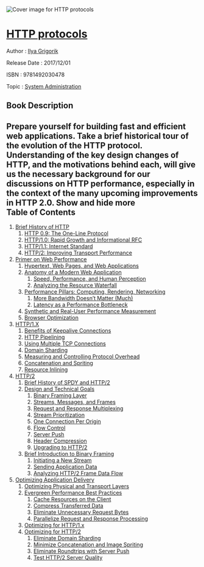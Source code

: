 ![Cover image for HTTP protocols](https://imgdetail.ebookreading.net/cover/cover/system_admin/EB9781492030478.jpg)

[HTTP protocols](https://ebookreading.net/view/book/HTTP+protocols-EB9781492030478_1.html "HTTP protocols")
====================================================================================================================

Author : [Ilya Grigorik](https://ebookreading.net/search/author/Ilya+Grigorik)

Release Date : 2017/12/01

ISBN : 9781492030478

Topic : [System Administration](https://ebookreading.net/search/category/system-administration)

Book Description
-----------------

 Prepare yourself for building fast and efficient web applications. Take a brief historical tour of the evolution of the HTTP protocol. Understanding of the key design changes of HTTP, and the motivations behind each, will give us the necessary background for our discussions on HTTP performance, especially in the context of the many upcoming improvements in HTTP 2.0.
        Show and hide more                
Table of Contents
-----------------

1. [Brief History of HTTP](https://ebookreading.net/view/book/HTTP+protocols-EB9781492030478_3.html#HTTP_HISTORY)
    1. [HTTP 0.9: The One-Line Protocol](https://ebookreading.net/view/book/HTTP+protocols-EB9781492030478_3.html#idm140637973653920)
    1. [HTTP/1.0: Rapid Growth and Informational RFC](https://ebookreading.net/view/book/HTTP+protocols-EB9781492030478_3.html#idm140637972185088)
    1. [HTTP/1.1: Internet Standard](https://ebookreading.net/view/book/HTTP+protocols-EB9781492030478_3.html#HTTP_11)
    1. [HTTP/2: Improving Transport Performance](https://ebookreading.net/view/book/HTTP+protocols-EB9781492030478_3.html#idm140637972383136)
1. [Primer on Web Performance](https://ebookreading.net/view/book/HTTP+protocols-EB9781492030478_4.html#WPO_PRIMER)
    1. [Hypertext, Web Pages, and Web Applications](https://ebookreading.net/view/book/HTTP+protocols-EB9781492030478_4.html#idm140637972376144)
    1. [Anatomy of a Modern Web Application](https://ebookreading.net/view/book/HTTP+protocols-EB9781492030478_4.html#ANATOMY_OF_WEB_APPL)
        1. [Speed, Performance, and Human Perception](https://ebookreading.net/view/book/HTTP+protocols-EB9781492030478_4.html#SPEED_PERFORMANCE_H)
        1. [Analyzing the Resource Waterfall](https://ebookreading.net/view/book/HTTP+protocols-EB9781492030478_4.html#RESOURCE_WATERFALL)
    1. [Performance Pillars: Computing, Rendering, Networking](https://ebookreading.net/view/book/HTTP+protocols-EB9781492030478_4.html#idm140637972403360)
        1. [More Bandwidth Doesn’t Matter (Much)](https://ebookreading.net/view/book/HTTP+protocols-EB9781492030478_4.html#MORE_BANDWIDTH_DOES)
        1. [Latency as a Performance Bottleneck](https://ebookreading.net/view/book/HTTP+protocols-EB9781492030478_4.html#LATENCY_BOTTLENECK)
    1. [Synthetic and Real-User Performance Measurement](https://ebookreading.net/view/book/HTTP+protocols-EB9781492030478_4.html#RUM)
    1. [Browser Optimization](https://ebookreading.net/view/book/HTTP+protocols-EB9781492030478_4.html#BROWSER_OPTIMIZATIO)
1. [HTTP/1.X](https://ebookreading.net/view/book/HTTP+protocols-EB9781492030478_5.html#HTTP1)
    1. [Benefits of Keepalive Connections](https://ebookreading.net/view/book/HTTP+protocols-EB9781492030478_5.html#BENEFITS_OF_KEEPALI)
    1. [HTTP Pipelining](https://ebookreading.net/view/book/HTTP+protocols-EB9781492030478_5.html#HTTP_PIPELINING)
    1. [Using Multiple TCP Connections](https://ebookreading.net/view/book/HTTP+protocols-EB9781492030478_5.html#HTTP11_MULTIPLE_CON)
    1. [Domain Sharding](https://ebookreading.net/view/book/HTTP+protocols-EB9781492030478_5.html#DOMAIN_SHARDING)
    1. [Measuring and Controlling Protocol Overhead](https://ebookreading.net/view/book/HTTP+protocols-EB9781492030478_5.html#HTTP1_OVERHEAD)
    1. [Concatenation and Spriting](https://ebookreading.net/view/book/HTTP+protocols-EB9781492030478_5.html#CONCATENATION_SPRIT)
    1. [Resource Inlining](https://ebookreading.net/view/book/HTTP+protocols-EB9781492030478_5.html#RESOURCE_INLINING)
1. [HTTP/2](https://ebookreading.net/view/book/HTTP+protocols-EB9781492030478_6.html#HTTP2)
    1. [Brief History of SPDY and HTTP/2](https://ebookreading.net/view/book/HTTP+protocols-EB9781492030478_6.html#idm140637973330944)
    1. [Design and Technical Goals](https://ebookreading.net/view/book/HTTP+protocols-EB9781492030478_6.html#HTTP2_GOALS)
        1. [Binary Framing Layer](https://ebookreading.net/view/book/HTTP+protocols-EB9781492030478_6.html#idm140637969846752)
        1. [Streams, Messages, and Frames](https://ebookreading.net/view/book/HTTP+protocols-EB9781492030478_6.html#HTTP2_STREAMS_MESSA)
        1. [Request and Response Multiplexing](https://ebookreading.net/view/book/HTTP+protocols-EB9781492030478_6.html#REQUEST_RESPONSE_MU)
        1. [Stream Prioritization](https://ebookreading.net/view/book/HTTP+protocols-EB9781492030478_6.html#HTTP2_PRIORITIZATIO)
        1. [One Connection Per Origin](https://ebookreading.net/view/book/HTTP+protocols-EB9781492030478_6.html#idm140637969770560)
        1. [Flow Control](https://ebookreading.net/view/book/HTTP+protocols-EB9781492030478_6.html#idm140637969727184)
        1. [Server Push](https://ebookreading.net/view/book/HTTP+protocols-EB9781492030478_6.html#HTTP2_PUSH)
        1. [Header Compression](https://ebookreading.net/view/book/HTTP+protocols-EB9781492030478_6.html#HTTP2_HEADER_COMPRE)
        1. [Upgrading to HTTP/2](https://ebookreading.net/view/book/HTTP+protocols-EB9781492030478_6.html#HTTP2_UPGRADE)
    1. [Brief Introduction to Binary Framing](https://ebookreading.net/view/book/HTTP+protocols-EB9781492030478_6.html#HTTP2_FRAMING)
        1. [Initiating a New Stream](https://ebookreading.net/view/book/HTTP+protocols-EB9781492030478_6.html#INITIATING_NEW_HTTP)
        1. [Sending Application Data](https://ebookreading.net/view/book/HTTP+protocols-EB9781492030478_6.html#idm140637969528048)
        1. [Analyzing HTTP/2 Frame Data Flow](https://ebookreading.net/view/book/HTTP+protocols-EB9781492030478_6.html#idm140637969514208)
1. [Optimizing Application Delivery](https://ebookreading.net/view/book/HTTP+protocols-EB9781492030478_7.html#OPTIMIZING_APPLICAT)
    1. [Optimizing Physical and Transport Layers](https://ebookreading.net/view/book/HTTP+protocols-EB9781492030478_7.html#idm140637969488032)
    1. [Evergreen Performance Best Practices](https://ebookreading.net/view/book/HTTP+protocols-EB9781492030478_7.html#idm140637969472560)
        1. [Cache Resources on the Client](https://ebookreading.net/view/book/HTTP+protocols-EB9781492030478_7.html#CACHE_RESOURCES)
        1. [Compress Transferred Data](https://ebookreading.net/view/book/HTTP+protocols-EB9781492030478_7.html#COMPRESS_TRANSFERRE)
        1. [Eliminate Unnecessary Request Bytes](https://ebookreading.net/view/book/HTTP+protocols-EB9781492030478_7.html#ELIMINATE_REQUEST_B)
        1. [Parallelize Request and Response Processing](https://ebookreading.net/view/book/HTTP+protocols-EB9781492030478_7.html#idm140637969392224)
    1. [Optimizing for HTTP/1.x](https://ebookreading.net/view/book/HTTP+protocols-EB9781492030478_7.html#OPTIMIZING_HTTP1)
    1. [Optimizing for HTTP/2](https://ebookreading.net/view/book/HTTP+protocols-EB9781492030478_7.html#OPTIMIZING_HTTP2)
        1. [Eliminate Domain Sharding](https://ebookreading.net/view/book/HTTP+protocols-EB9781492030478_7.html#idm140637969332624)
        1. [Minimize Concatenation and Image Spriting](https://ebookreading.net/view/book/HTTP+protocols-EB9781492030478_7.html#idm140637969321120)
        1. [Eliminate Roundtrips with Server Push](https://ebookreading.net/view/book/HTTP+protocols-EB9781492030478_7.html#idm140637969306976)
        1. [Test HTTP/2 Server Quality](https://ebookreading.net/view/book/HTTP+protocols-EB9781492030478_7.html#HTTP2_SERVER_QUALIT)
